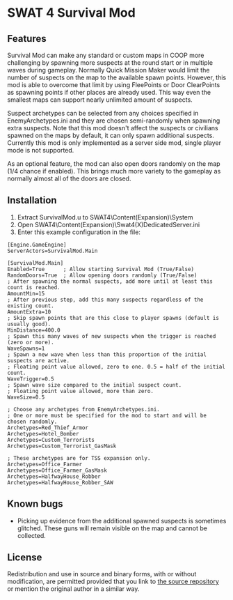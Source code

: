 
SWAT 4 Survival Mod
===================

Features
--------
Survival Mod can make any standard or custom maps in COOP more challenging by spawning more suspects
at the round start or in multiple waves during gameplay. Normally Quick Mission Maker would limit
the number of suspects on the map to the available spawn points. However, this mod is able
to overcome that limit by using FleePoints or Door ClearPoints as spawning points if other places
are already used. This way even the smallest maps can support nearly unlimited amount of suspects.

Suspect archetypes can be selected from any choices specified in EnemyArchetypes.ini and they
are chosen semi-randomly when spawning extra suspects. Note that this mod doesn't affect
the suspects or civilians spawned on the maps by default, it can only spawn additional suspects.
Currently this mod is only implemented as a server side mod, single player mode is not supported.

As an optional feature, the mod can also open doors randomly on the map (1/4 chance if enabled).
This brings much more variety to the gameplay as normally almost all of the doors are closed.


Installation
------------
1. Extract SurvivalMod.u to SWAT4\Content(Expansion)\System
2. Open SWAT4\Content(Expansion)\Swat4(X)DedicatedServer.ini
3. Enter this example configuration in the file:

```
[Engine.GameEngine]
ServerActors=SurvivalMod.Main

[SurvivalMod.Main]
Enabled=True      ; Allow starting Survival Mod (True/False)
RandomDoors=True  ; Allow opening doors randomly (True/False)
; After spawning the normal suspects, add more until at least this count is reached.
AmountMin=15
; After previous step, add this many suspects regardless of the existing count.
AmountExtra=10
; Skip spawn points that are this close to player spawns (default is usually good).
MinDistance=400.0
; Spawn this many waves of new suspects when the trigger is reached (zero or more).
WaveSpawns=1
; Spawn a new wave when less than this proportion of the initial suspects are active.
; Floating point value allowed, zero to one. 0.5 = half of the initial count.
WaveTrigger=0.5
; Spawn wave size compared to the initial suspect count.
; Floating point value allowed, more than zero.
WaveSize=0.5

; Choose any archetypes from EnemyArchetypes.ini.
; One or more must be specified for the mod to start and will be chosen randomly.
Archetypes=Red_Thief_Armor
Archetypes=Hotel_Bomber
Archetypes=Custom_Terrorists
Archetypes=Custom_Terrorist_GasMask

; These archetypes are for TSS expansion only.
Archetypes=Office_Farmer
Archetypes=Office_Farmer_GasMask
Archetypes=HalfwayHouse_Robber
Archetypes=HalfwayHouse_Robber_SAW
```

Known bugs
----------
* Picking up evidence from the additional spawned suspects is sometimes glitched. These guns will remain visible on the map and cannot be collected.


License
-------
Redistribution and use in source and binary forms, with or without modification, are permitted provided
that you link to [the source repository](https://github.com/induktio/swat4-survival-mod)
or mention the original author in a similar way.

